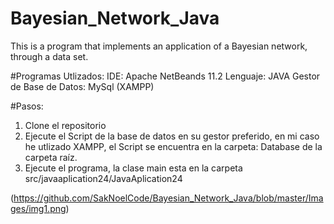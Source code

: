 # Bayesian_Network_Java
This is a program that implements an application of a Bayesian network, through a data set.

#Programas Utlizados:
IDE: Apache NetBeands 11.2
Lenguaje: JAVA
Gestor de Base de Datos: MySql (XAMPP)

#Pasos:
1. Clone el repositorio
2. Ejecute el Script de la base de datos en su gestor preferido, en mi caso he utlizado
XAMPP, el Script se encuentra en la carpeta: Database de la carpeta raíz.
3. Ejecute el programa, la clase main esta en la carpeta src/javaaplication24/JavaAplication24

(https://github.com/SakNoelCode/Bayesian_Network_Java/blob/master/Images/img1.png)
